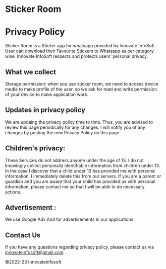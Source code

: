 # Sticker Room 

# Privacy Policy

Sticker Room is a Sticker app for whatsapp provided by Innovate InfoSoft. User can download their Favourite Stickers to Whatsapp as per category wise. Innovate InfoSoft respects and protects users’ personal privacy.


## What we collect
Storage permission: when you use sticker room, we need to access device media to make profile of the user. so we ask for read and write permission of your device to make application work.


## Updates in privacy policy
 We are updaing the privacy policy time to time. Thus, you are advised to review this page periodically for any changes. I will notify you of any changes by posting the new Privacy Policy on this page.


## Children's privacy:

These Services do not address anyone under the age of 13. I do not knowingly collect personally identifiable information from children under 13. In the case I discover that a child under 13 has provided me with personal information, I immediately delete this from our servers. If you are a parent or guardian and you are aware that your child has provided us with personal information, please contact me so that I will be able to do necessary actions.

## Advertisement :
We use Google Adx And for advertisements in our applications.

## Contact Us
If you have any questions regarding privacy policy, please contact us via innovateinfosoft@gmail.com 









©2022-23 Innovateinfosoft
